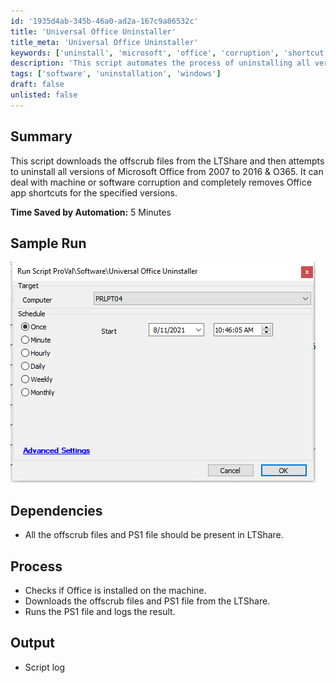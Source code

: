 ```yaml
---
id: '1935d4ab-345b-46a0-ad2a-167c9a86532c'
title: 'Universal Office Uninstaller'
title_meta: 'Universal Office Uninstaller'
keywords: ['uninstall', 'microsoft', 'office', 'corruption', 'shortcut']
description: 'This script automates the process of uninstalling all versions of Microsoft Office from 2007 to 2016 and O365. It downloads necessary offscrub files and handles machine or software corruption, ensuring complete removal of Office app shortcuts for the specified versions. Save time and effort with this efficient solution.'
tags: ['software', 'uninstallation', 'windows']
draft: false
unlisted: false
---
```


## Summary

This script downloads the offscrub files from the LTShare and then attempts to uninstall all versions of Microsoft Office from 2007 to 2016 & O365. It can deal with machine or software corruption and completely removes Office app shortcuts for the specified versions.

**Time Saved by Automation:** 5 Minutes

## Sample Run

![Sample Run](../../../static/img/Universal-Office-Uninstaller/image_1.png)

## Dependencies

- All the offscrub files and PS1 file should be present in LTShare.

## Process

- Checks if Office is installed on the machine.
- Downloads the offscrub files and PS1 file from the LTShare.
- Runs the PS1 file and logs the result.

## Output

- Script log



